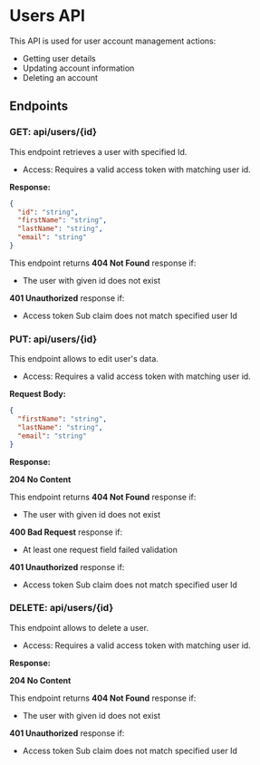 # Users API

This API is used for user account management actions:
- Getting user details
- Updating account information
- Deleting an account

## Endpoints

### GET: api/users/{id}

This endpoint retrieves a user with specified Id.

* Access: Requires a valid access token with matching user id.

**Response:**

```json
{
  "id": "string",
  "firstName": "string",
  "lastName": "string",
  "email": "string"
}
```
This endpoint returns **404 Not Found** response if:
- The user with given id does not exist

**401 Unauthorized** response if:
- Access token Sub claim does not match specified user Id

### PUT: api/users/{id}

This endpoint allows to edit user's data.

* Access: Requires a valid access token with matching user id.

**Request Body:**

```json
{
  "firstName": "string",
  "lastName": "string",
  "email": "string"
}
```

**Response:**

**204 No Content**

This endpoint returns **404 Not Found** response if:
- The user with given id does not exist

**400 Bad Request** response if:
- At least one request field failed validation

**401 Unauthorized** response if:
- Access token Sub claim does not match specified user Id

### DELETE: api/users/{id}

This endpoint allows to delete a user.

* Access: Requires a valid access token with matching user id.

**Response:**

**204 No Content**

This endpoint returns **404 Not Found** response if:
- The user with given id does not exist

**401 Unauthorized** response if:
- Access token Sub claim does not match specified user Id